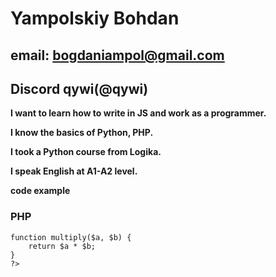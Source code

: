 # Yampolskiy Bohdan
## email: bogdaniampol@gmail.com 
## Discord qywi(@qywi)
**I want to learn how to write in JS and work as a programmer.**

**I know the basics of Python, PHP.**

**I took a Python course from Logika.**

**I speak English at A1-A2 level.**

**code example**

### PHP
```<?php
function multiply($a, $b) {
    return $a * $b;
}
?>
```